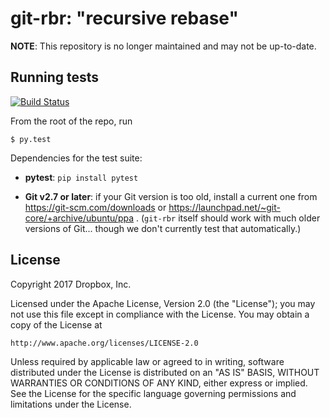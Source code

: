 # git-rbr: "recursive rebase"

**NOTE**: This repository is no longer maintained and may not be up-to-date.

## Running tests

[![Build Status](https://travis-ci.org/dropbox/git-rbr.svg?branch=master)](https://travis-ci.org/dropbox/git-rbr)

From the root of the repo, run

    $ py.test

Dependencies for the test suite:

* **pytest**: `pip install pytest`

* **Git v2.7 or later**: if your Git version is too old, install a
  current one from https://git-scm.com/downloads or
  https://launchpad.net/~git-core/+archive/ubuntu/ppa .
  (`git-rbr` itself should work with much older versions of Git...
  though we don't currently test that automatically.)

## License

Copyright 2017 Dropbox, Inc.

Licensed under the Apache License, Version 2.0 (the "License");
you may not use this file except in compliance with the License.
You may obtain a copy of the License at

    http://www.apache.org/licenses/LICENSE-2.0

Unless required by applicable law or agreed to in writing, software
distributed under the License is distributed on an "AS IS" BASIS,
WITHOUT WARRANTIES OR CONDITIONS OF ANY KIND, either express or implied.
See the License for the specific language governing permissions and
limitations under the License.
